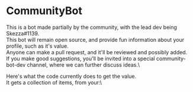 # CommunityBot

This is a bot made partially by the community, with the lead dev being Skezza#1139.\
This bot will remain open source, and provide fun information about your profile, such as it's value.\
Anyone can make a pull request, and it'll be reviewed and possibly added.\
If you make good suggestions, you'll be invited into a special community-bot-dev channel, where we can further discuss ideas.\

Here's what the code currently does to get the value.\
It gets a collection of items, from your:\

